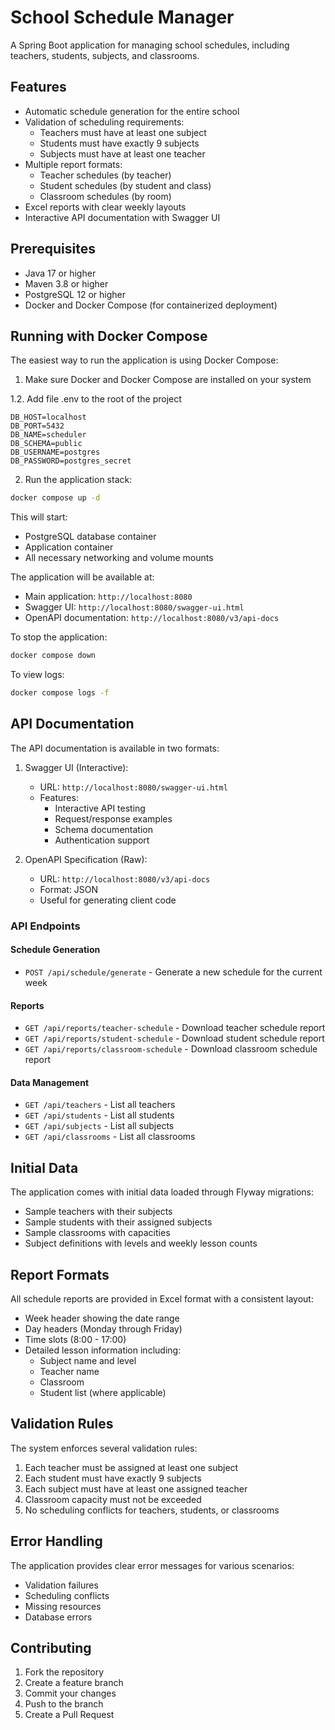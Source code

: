 # School Schedule Manager

A Spring Boot application for managing school schedules, including teachers, students, subjects, and classrooms.

## Features

- Automatic schedule generation for the entire school
- Validation of scheduling requirements:
    - Teachers must have at least one subject
    - Students must have exactly 9 subjects
    - Subjects must have at least one teacher
- Multiple report formats:
    - Teacher schedules (by teacher)
    - Student schedules (by student and class)
    - Classroom schedules (by room)
- Excel reports with clear weekly layouts
- Interactive API documentation with Swagger UI

## Prerequisites

- Java 17 or higher
- Maven 3.8 or higher
- PostgreSQL 12 or higher
- Docker and Docker Compose (for containerized deployment)

## Running with Docker Compose

The easiest way to run the application is using Docker Compose:

1. Make sure Docker and Docker Compose are installed on your system

1.2. Add file .env to the root of the project

```env
DB_HOST=localhost
DB_PORT=5432
DB_NAME=scheduler
DB_SCHEMA=public
DB_USERNAME=postgres
DB_PASSWORD=postgres_secret
```

2. Run the application stack:

```bash
docker compose up -d
```

This will start:

- PostgreSQL database container
- Application container
- All necessary networking and volume mounts

The application will be available at:

- Main application: `http://localhost:8080`
- Swagger UI: `http://localhost:8080/swagger-ui.html`
- OpenAPI documentation: `http://localhost:8080/v3/api-docs`

To stop the application:

```bash
docker compose down
```

To view logs:

```bash
docker compose logs -f
```

## API Documentation

The API documentation is available in two formats:

1. Swagger UI (Interactive):
    - URL: `http://localhost:8080/swagger-ui.html`
    - Features:
        - Interactive API testing
        - Request/response examples
        - Schema documentation
        - Authentication support

2. OpenAPI Specification (Raw):
    - URL: `http://localhost:8080/v3/api-docs`
    - Format: JSON
    - Useful for generating client code

### API Endpoints

#### Schedule Generation

- `POST /api/schedule/generate` - Generate a new schedule for the current week

#### Reports

- `GET /api/reports/teacher-schedule` - Download teacher schedule report
- `GET /api/reports/student-schedule` - Download student schedule report
- `GET /api/reports/classroom-schedule` - Download classroom schedule report

#### Data Management

- `GET /api/teachers` - List all teachers
- `GET /api/students` - List all students
- `GET /api/subjects` - List all subjects
- `GET /api/classrooms` - List all classrooms

## Initial Data

The application comes with initial data loaded through Flyway migrations:

- Sample teachers with their subjects
- Sample students with their assigned subjects
- Sample classrooms with capacities
- Subject definitions with levels and weekly lesson counts

## Report Formats

All schedule reports are provided in Excel format with a consistent layout:

- Week header showing the date range
- Day headers (Monday through Friday)
- Time slots (8:00 - 17:00)
- Detailed lesson information including:
    - Subject name and level
    - Teacher name
    - Classroom
    - Student list (where applicable)

## Validation Rules

The system enforces several validation rules:

1. Each teacher must be assigned at least one subject
2. Each student must have exactly 9 subjects
3. Each subject must have at least one assigned teacher
4. Classroom capacity must not be exceeded
5. No scheduling conflicts for teachers, students, or classrooms

## Error Handling

The application provides clear error messages for various scenarios:

- Validation failures
- Scheduling conflicts
- Missing resources
- Database errors

## Contributing

1. Fork the repository
2. Create a feature branch
3. Commit your changes
4. Push to the branch
5. Create a Pull Request